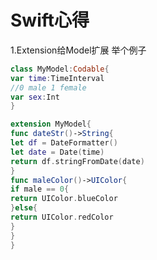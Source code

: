 # Swift心得 
1.Extension给Model扩展
举个例子
```swift
class MyModel:Codable{
var time:TimeInterval
//0 male 1 female
var sex:Int
}
```
```swift
extension MyModel{
func dateStr()->String{
let df = DateFormatter()
let date = Date(time)
return df.stringFromDate(date)
}
func maleColor()->UIColor{
if male == 0{
return UIColor.blueColor
}else{
return UIColor.redColor
}
}
}
```
